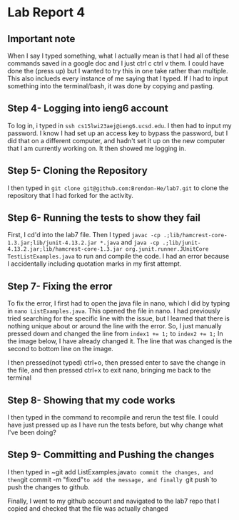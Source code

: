 # Lab Report 4

## Important note
When I say I typed something, what I actually mean is that I had all of these commands saved in a google doc and I just ctrl c ctrl v them.
I could have done the (press up)  but I wanted to try this in one take rather than multiple. This also inclueds every instance of me saying that I typed. 
If I had to input something into the terminal/bash, it was done by copying and pasting.

## Step 4- Logging into ieng6 account
To log in, i typed in `ssh cs15lwi23aej@ieng6.ucsd.edu`. I then had to input my password. 
I know I had set up an access key to bypass the password, but I did that on a different computer, and hadn't set it up on the new computer that I am currently working on.
It then showed me logging in.


## Step 5- Cloning the Repository
I then typed in `git clone git@github.com:Brendon-He/lab7.git` to clone the repository that I had forked for the activity. 

## Step 6- Running the tests to show they fail
First, I cd'd into the lab7 file. Then I typed `javac -cp .;lib/hamcrest-core-1.3.jar;lib/junit-4.13.2.jar *.java` and 
`java -cp .;lib/junit-4.13.2.jar;lib/hamcrest-core-1.3.jar org.junit.runner.JUnitCore TestListExamples.java` to run and compile the code.
I had an error because I accidentally including quotation marks in my first attempt.

## Step 7- Fixing the error
To fix the error, I first had to open the java file in nano, which I did by typing in `nano ListExamples.java`.
This opened the file in nano. I had previously tried searching for the specific line with the issue, but I learned that there is nothing unique about or around the line with the error.
So, I just manually pressed down and changed the line from `index1 += 1;` to `index2 += 1;` In the image below, I have already changed it. 
The line that was changed is the second to bottom line on the image. 

I then pressed(not typed) ctrl+o, then pressed enter to save the change in the file, and then pressed ctrl+x to exit nano, bringing me back to the terminal

## Step 8- Showing that my code works
I then typed in the command to recompile and rerun the test file. I could have just pressed up as I have run the tests before, but why change what I've been doing?

## Step 9- Committing and Pushing the changes
I then typed in ~git add ListExamples.java` to commit the changes, and then `git commit -m "fixed"`to add the message, and finally `git push`to push the changes to github.

Finally, I went to my github account and navigated to the lab7 repo that I copied and checked that the file was actually changed

